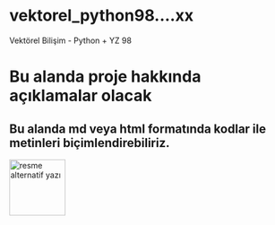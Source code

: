 # vektorel_python98....xx
Vektörel Bilişim - Python + YZ 98

# Bu alanda proje hakkında açıklamalar olacak
## Bu alanda md veya html formatında kodlar ile metinleri biçimlendirebiliriz.

<img height="100" src="https://upload.wikimedia.org/wikipedia/commons/thumb/c/c3/Python-logo-notext.svg/800px-Python-logo-notext.svg.png" alt="resme alternatif yazı">

